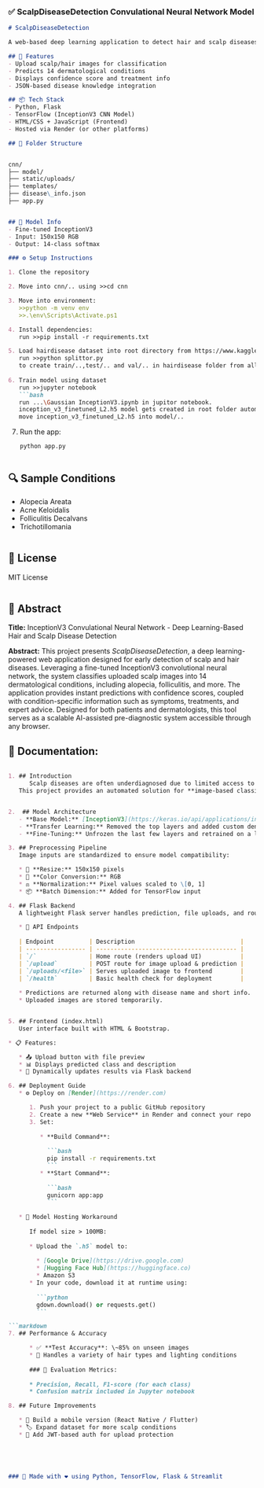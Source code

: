 
### ✅ ScalpDiseaseDetection Convulational Neural Network Model

```markdown
# ScalpDiseaseDetection

A web-based deep learning application to detect hair and scalp diseases from uploaded images using a fine-tuned InceptionV3 model.

## 🚀 Features
- Upload scalp/hair images for classification
- Predicts 14 dermatological conditions
- Displays confidence score and treatment info
- JSON-based disease knowledge integration

## 📦 Tech Stack
- Python, Flask
- TensorFlow (InceptionV3 CNN Model)
- HTML/CSS + JavaScript (Frontend)
- Hosted via Render (or other platforms)

## 📁 Folder Structure


cnn/                                                                                                                                                                                  
├── model/                                                                                                                                                                                    
├── static/uploads/                                                                                                                                                                        
├── templates/                                                                                                                                                                             
├── disease\_info.json                                                                                                                                                                   
├── app.py


```

```markdown

## 🧠 Model Info
- Fine-tuned InceptionV3
- Input: 150x150 RGB
- Output: 14-class softmax

### ⚙️ Setup Instructions

1. Clone the repository

2. Move into cnn/.. using >>cd cnn

3. Move into environment:
   >>python -m venv env
   >>.\env\Scripts\Activate.ps1

4. Install dependencies:   
   run >>pip install -r requirements.txt

5. Load hairdisease dataset into root directory from https://www.kaggle.com/datasets/abubakar4u900/hair-and-scalp-disease-dataset
   run >>python splittor.py
   to create train/..,test/.. and val/.. in hairdisease folder from all/.. folder
   
6. Train model using dataset
   run >>jupyter notebook
   ```bash
   run ...\Gaussian InceptionV3.ipynb in jupitor notebook.
   inception_v3_finetuned_L2.h5 model gets created in root folder automatically
   move inception_v3_finetuned_L2.h5 into model/..
   ```

7. Run the app:

   ```bash
   python app.py
   ```
```

```

## 🔍 Sample Conditions

* Alopecia Areata
* Acne Keloidalis
* Folliculitis Decalvans
* Trichotillomania

```
```
## 📄 License

MIT License

```

```

## 📑 Abstract

**Title:** InceptionV3 Convulational Neural Network - Deep Learning-Based Hair and Scalp Disease Detection

**Abstract:**
This project presents *ScalpDiseaseDetection*, a deep learning-powered web application designed for early detection of scalp and hair diseases. Leveraging a fine-tuned InceptionV3 convolutional neural network, the system classifies uploaded scalp images into 14 dermatological conditions, including alopecia, folliculitis, and more. The application provides instant predictions with confidence scores, coupled with condition-specific information such as symptoms, treatments, and expert advice. Designed for both patients and dermatologists, this tool serves as a scalable AI-assisted pre-diagnostic system accessible through any browser.





## 📘 Documentation:

```markdown

1. ## Introduction
      Scalp diseases are often underdiagnosed due to limited access to dermatologists, especially in rural areas.  
   This project provides an automated solution for **image-based classification** of scalp diseases using deep learning and a lightweight web interface for real-time             predictions.


2.  ## Model Architecture
   - **Base Model:** [InceptionV3](https://keras.io/api/applications/inceptionv3/) (pre-trained on ImageNet)
   - **Transfer Learning:** Removed the top layers and added custom dense layers
   - **Fine-Tuning:** Unfrozen the last few layers and retrained on a labeled scalp disease dataset

3. ## Preprocessing Pipeline
   Image inputs are standardized to ensure model compatibility:

   * 🔄 **Resize:** 150x150 pixels
   * 🎨 **Color Conversion:** RGB
   * ⚖️ **Normalization:** Pixel values scaled to \[0, 1]
   * 📦 **Batch Dimension:** Added for TensorFlow input

4. ## Flask Backend
   A lightweight Flask server handles prediction, file uploads, and routing.

   * 🔁 API Endpoints
   
   | Endpoint          | Description                              |
   | ----------------- | ---------------------------------------- |
   | `/`               | Home route (renders upload UI)           |
   | `/upload`         | POST route for image upload & prediction |
   | `/uploads/<file>` | Serves uploaded image to frontend        |
   | `/health`         | Basic health check for deployment        |
   
   * Predictions are returned along with disease name and short info.
   * Uploaded images are stored temporarily.


5. ## Frontend (index.html) 
   User interface built with HTML & Bootstrap.

* 📋 Features:

   * 📤 Upload button with file preview
   * 📊 Displays predicted class and description
   * 🔄 Dynamically updates results via Flask backend

6. ## Deployment Guide 
   * ⚙️ Deploy on [Render](https://render.com)

      1. Push your project to a public GitHub repository
      2. Create a new **Web Service** in Render and connect your repo
      3. Set:
      
         * **Build Command**:
      
           ```bash
           pip install -r requirements.txt
           ```
         * **Start Command**:
      
           ```bash
           gunicorn app:app
           ```
      
   * 🧠 Model Hosting Workaround
      
      If model size > 100MB:
      
      * Upload the `.h5` model to:
      
        * [Google Drive](https://drive.google.com)
        * [Hugging Face Hub](https://huggingface.co)
        * Amazon S3
      * In your code, download it at runtime using:
      
        ```python
        gdown.download() or requests.get()
        ```

```markdown
7. ## Performance & Accuracy

      * ✅ **Test Accuracy**: \~85% on unseen images
      * 🧪 Handles a variety of hair types and lighting conditions
      
      ### 🔬 Evaluation Metrics:
      
      * Precision, Recall, F1-score (for each class)
      * Confusion matrix included in Jupyter notebook

8. ## Future Improvements

   * 📱 Build a mobile version (React Native / Flutter)
   * 🏷️ Expand dataset for more scalp conditions
   * 🔐 Add JWT-based auth for upload protection





### 🙌 Made with ❤️ using Python, TensorFlow, Flask & Streamlit
```
